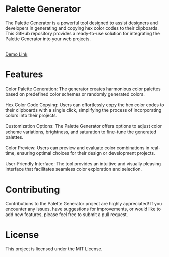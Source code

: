 <h1>Palette Generator</h1>
The Palette Generator is a powerful tool designed to assist designers and developers in generating and copying hex color codes to their clipboards. This GitHub repository provides a ready-to-use solution for integrating the Palette Generator into your web projects.<br><br>

<a href="https://jo-erl.github.io/palettegenerator/">Demo Link</a>


<h1>Features</h1>
Color Palette Generation: The generator creates harmonious color palettes based on predefined color schemes or randomly generated colors.<br><br>
Hex Color Code Copying: Users can effortlessly copy the hex color codes to their clipboards with a single click, simplifying the process of incorporating colors into their projects.<br><br>
Customization Options: The Palette Generator offers options to adjust color scheme variations, brightness, and saturation to fine-tune the generated palettes.<br><br>
Color Preview: Users can preview and evaluate color combinations in real-time, ensuring optimal choices for their design or development projects.<br><br>
User-Friendly Interface: The tool provides an intuitive and visually pleasing interface that facilitates seamless color exploration and selection.

<h1>Contributing</h1>

Contributions to the Palette Generator project are highly appreciated! If you encounter any issues, have suggestions for improvements, or would like to add new features, please feel free to submit a pull request.

<h1>License</h1>
This project is licensed under the MIT License.
